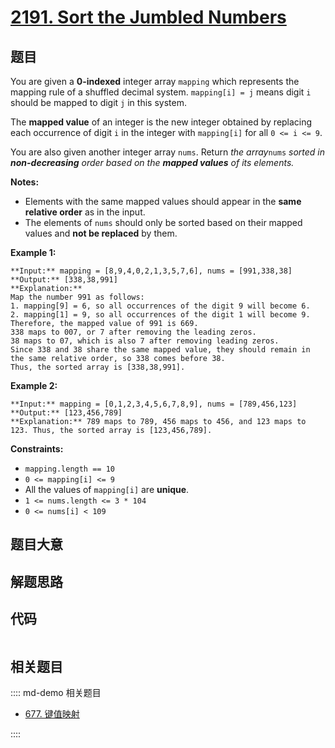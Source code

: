 # [2191. Sort the Jumbled Numbers](https://leetcode.com/problems/sort-the-jumbled-numbers)

## 题目

You are given a **0-indexed** integer array `mapping` which represents the
mapping rule of a shuffled decimal system. `mapping[i] = j` means digit `i`
should be mapped to digit `j` in this system.

The **mapped value** of an integer is the new integer obtained by replacing
each occurrence of digit `i` in the integer with `mapping[i]` for all `0 <= i
<= 9`.

You are also given another integer array `nums`. Return _the array_`nums`
_sorted in **non-decreasing** order based on the **mapped values** of its
elements._

**Notes:**

  * Elements with the same mapped values should appear in the **same relative order** as in the input.
  * The elements of `nums` should only be sorted based on their mapped values and **not be replaced** by them.



**Example 1:**

    
    
    **Input:** mapping = [8,9,4,0,2,1,3,5,7,6], nums = [991,338,38]
    **Output:** [338,38,991]
    **Explanation:** 
    Map the number 991 as follows:
    1. mapping[9] = 6, so all occurrences of the digit 9 will become 6.
    2. mapping[1] = 9, so all occurrences of the digit 1 will become 9.
    Therefore, the mapped value of 991 is 669.
    338 maps to 007, or 7 after removing the leading zeros.
    38 maps to 07, which is also 7 after removing leading zeros.
    Since 338 and 38 share the same mapped value, they should remain in the same relative order, so 338 comes before 38.
    Thus, the sorted array is [338,38,991].
    

**Example 2:**

    
    
    **Input:** mapping = [0,1,2,3,4,5,6,7,8,9], nums = [789,456,123]
    **Output:** [123,456,789]
    **Explanation:** 789 maps to 789, 456 maps to 456, and 123 maps to 123. Thus, the sorted array is [123,456,789].
    



**Constraints:**

  * `mapping.length == 10`
  * `0 <= mapping[i] <= 9`
  * All the values of `mapping[i]` are **unique**.
  * `1 <= nums.length <= 3 * 104`
  * `0 <= nums[i] < 109`


## 题目大意

## 解题思路

## 代码

```javascript

```

## 相关题目

:::: md-demo 相关题目
- [677. 键值映射](https://leetcode.com/problems/map-sum-pairs)

::::
